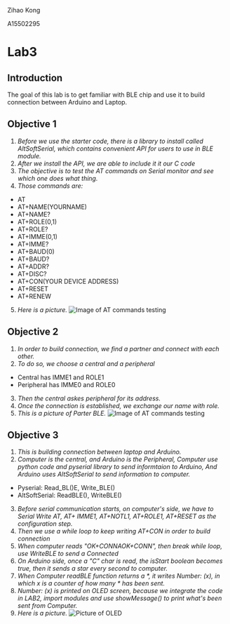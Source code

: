 Zihao Kong

A15502295
# **Lab3**
## **Introduction**
The goal of this lab is to get familiar with BLE chip and use it
to build connection between Arduino and Laptop.

## **Objective 1** 
1. _Before we use the starter code, there is a library to install called AltSoftSerial,
which contains convenient API for users to use in BLE module._
2. _After we install the API, we are able to include it it our C code_
3. _The objective is to test the AT commands on Serial monitor and see which one does what thing._
4. _Those commands are:_
* AT
* AT+NAME(YOURNAME)
* AT+NAME?
* AT+ROLE(0,1)
* AT+ROLE?
* AT+IMME(0,1)
* AT+IMME?
* AT+BAUD(0)
* AT+BAUD?
* AT+ADDR?
* AT+DISC?
* AT+CON(YOUR DEVICE ADDRESS)
* AT+RESET
* AT+RENEW
5. _Here is a picture._
![Image of AT commands testing](https://github.com/UCSD-Product-Engineering/ece16-fa19-Zihaokong/blob/master/Lab3/Images/ATcommand.jpg?raw=true)

## **Objective 2**
1. _In order to build connection, we find a partner and connect with each other._
2. _To do so, we choose a central and a peripheral_
* Central has IMME1 and ROLE1
* Peripheral has IMME0 and ROLE0
3. _Then the central askes peripheral for its address._
4. _Once the connection is established, we exchange our name with role._
5. _This is a picture of Parter BLE._
![Image of AT commands testing](https://github.com/UCSD-Product-Engineering/ece16-fa19-Zihaokong/blob/master/Lab3/Images/ParterBLE.jpg?raw=true)

## **Objective 3**
1. _This is building connection between laptop and Arduino._
2. _Computer is the central, and Arduino is the Peripheral, Computer use python code and pyserial library to send 
informtaion to Arduino, And Arduino uses AltSoftSerial to send information to computer._
* Pyserial: Read_BL()E, Write_BLE()
* AltSoftSerial: ReadBLE(), WriteBLE()
3. _Before serial communication starts, on computer's side, we have to Serial Write AT, AT+
IMME1, AT+NOTL1, AT+ROLE1, AT+RESET as the configuration step._
4. _Then we use a while loop to keep writing AT+CON in order to build connection_
5. _When computer reads "OK+CONNAOK+CONN", then break while loop, use WriteBLE to send a Connected_
6. _On Arduino side, once a "C" char is read, the isStart boolean becomes true, then it sends a star every second to computer._
7. _When Computer readBLE function returns a *, it writes Number: (x), in which x is a counter of how many * has been sent._
8. _Number: (x) is printed on OLED screen, because we integrate the code in LAB2, import modules and use showMessage() to print what's been sent from Computer._
9. _Here is a picture._
![Picture of OLED](https://github.com/UCSD-Product-Engineering/ece16-fa19-Zihaokong/blob/master/Lab3/Images/Objective3.jpg?raw=true)